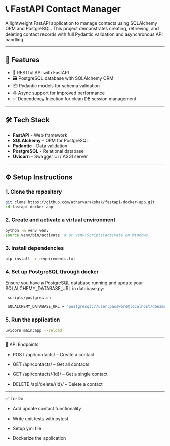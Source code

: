 # 📞 FastAPI Contact Manager

A lightweight FastAPI application to manage contacts using SQLAlchemy ORM and PostgreSQL. This project demonstrates creating, retrieving, and deleting contact records with full Pydantic validation and asynchronous API handling.

---

## 🚀 Features

- 🔁 RESTful API with FastAPI
- 🗃️ PostgreSQL database with SQLAlchemy ORM
- 📦 Pydantic models for schema validation
- ♻️ Async support for improved performance
- ✅ Dependency Injection for clean DB session management

---

## 🛠️ Tech Stack

- **FastAPI** - Web framework
- **SQLAlchemy** - ORM for PostgreSQL
- **Pydantic** - Data validation
- **PostgreSQL** - Relational database
- **Uvicorn** - Swagger Ui / ASGI server



---

## ⚙️ Setup Instructions

### 1. Clone the repository

```bash
git clone https://github.com/atharvarakshak/fastapi-docker-app.git
cd fastapi-docker-app
```

### 2. Create and activate a virtual environment
```bash
python -m venv venv
source venv/bin/activate  # or venv\Scripts\activate on Windows
```

### 3. Install dependencies
```bash
pip install -r requirements.txt
```

### 4. Set up PostgreSQL through docker
Ensure you have a PostgreSQL database running and update your SQLALCHEMY_DATABASE_URL in database.py:
```bash
 scripts/postgres.sh

 SQLALCHEMY_DATABASE_URL = "postgresql://user:password@localhost/dbname"
```


### 5. Run the application
```bash
uvicorn main:app --reload
```

---
🔌 API Endpoints
- POST /api/contacts/ – Create a contact

- GET /api/contacts/ – Get all contacts

- GET /api/contacts/{id}/ – Get a single contact

- DELETE /api/delete/{id}/ – Delete a contact
---

✅ To-Do
- Add update contact functionality

- Write unit tests with pytest

- Setup yml file

- Dockerize the application

